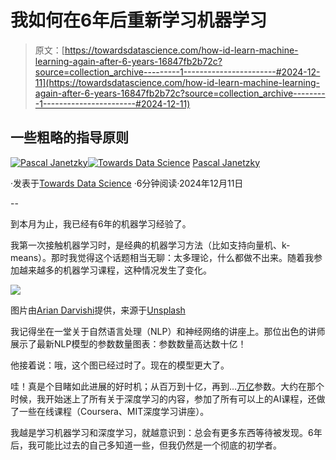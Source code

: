 # 我如何在6年后重新学习机器学习

> 原文：[https://towardsdatascience.com/how-id-learn-machine-learning-again-after-6-years-16847fb2b72c?source=collection_archive---------1-----------------------#2024-12-11](https://towardsdatascience.com/how-id-learn-machine-learning-again-after-6-years-16847fb2b72c?source=collection_archive---------1-----------------------#2024-12-11)

## 一些粗略的指导原则

[](https://pascaljanetzky.medium.com/?source=post_page---byline--16847fb2b72c--------------------------------)[![Pascal Janetzky](../Images/43d68509b63c5f9b3fc9cef3cbfc1a88.png)](https://pascaljanetzky.medium.com/?source=post_page---byline--16847fb2b72c--------------------------------)[](https://towardsdatascience.com/?source=post_page---byline--16847fb2b72c--------------------------------)[![Towards Data Science](../Images/a6ff2676ffcc0c7aad8aaf1d79379785.png)](https://towardsdatascience.com/?source=post_page---byline--16847fb2b72c--------------------------------) [Pascal Janetzky](https://pascaljanetzky.medium.com/?source=post_page---byline--16847fb2b72c--------------------------------)

·发表于[Towards Data Science](https://towardsdatascience.com/?source=post_page---byline--16847fb2b72c--------------------------------) ·6分钟阅读·2024年12月11日

--

到本月为止，我已经有6年的机器学习经验了。

我第一次接触机器学习时，是经典的机器学习方法（比如支持向量机、k-means）。那时我觉得这个话题相当无聊：太多理论，什么都做不出来。随着我参加越来越多的机器学习课程，这种情况发生了变化。

![](../Images/577db97ed12a042740719ec581e56255.png)

图片由[Arian Darvishi](https://unsplash.com/@arianismmm?utm_source=medium&utm_medium=referral)提供，来源于[Unsplash](https://unsplash.com/?utm_source=medium&utm_medium=referral)

我记得坐在一堂关于自然语言处理（NLP）和神经网络的讲座上。那位出色的讲师展示了最新NLP模型的参数数量图表：参数数量高达数十亿！

他接着说：哦，这个图已经过时了。现在的模型更大了。

哇！真是个目睹如此进展的好时机；从百万到十亿，再到…[万亿](https://arxiv.org/abs/2101.03961)参数。大约在那个时候，我开始迷上了所有关于深度学习的内容，参加了所有可以上的AI课程，还做了一些在线课程（Coursera、MIT深度学习讲座）。

我越是学习机器学习和深度学习，就越意识到：总会有更多东西等待被发现。6年后，我可能比过去的自己多知道一些，但我仍然是一个彻底的初学者。
